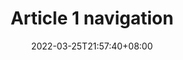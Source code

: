 ---
weight: 4
title: "Article 1 navigation"
description: "hahahahahaaa"
date: 2022-03-25T21:57:40+08:00
lastmod: 2022-03-25T16:45:40+08:00
draft: false
authors: ["Xiaoyi"]
featuredImage: "featured-image.webp"

tags: ["ceshi"]
categories: ["navigation"]
navigation: ["Metaverse News","Weibo"]

lightgallery: true
toc: true

pinned: false

recommend: false
recommend1: false
---
